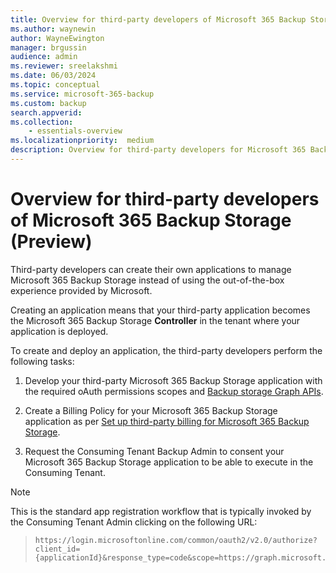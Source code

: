 ```yaml
---
title: Overview for third-party developers of Microsoft 365 Backup Storage (Preview)
ms.author: waynewin
author: WayneEwington
manager: brgussin
audience: admin
ms.reviewer: sreelakshmi
ms.date: 06/03/2024
ms.topic: conceptual
ms.service: microsoft-365-backup
ms.custom: backup
search.appverid:
ms.collection:
    - essentials-overview
ms.localizationpriority:  medium
description: Overview for third-party developers for Microsoft 365 Backup Storage.
---
```


# Overview for third-party developers of Microsoft 365 Backup Storage (Preview)

Third-party developers can create their own applications to manage Microsoft 365 Backup Storage instead of using the out-of-the-box experience provided by Microsoft.

Creating an application means that your third-party application becomes the Microsoft 365 Backup Storage **Controller** in the tenant where your application is deployed.

To create and deploy an application, the third-party developers perform the following tasks:

1. Develop your third-party Microsoft 365 Backup Storage application with the required oAuth permissions scopes and [Backup storage Graph APIs](https://learn.microsoft.com/microsoft-365/backup/backup-overview).

2. Create a Billing Policy for your Microsoft 365 Backup Storage application as per [Set up third-party billing for Microsoft 365 Backup Storage](/backup-3p-billing.md).

3. Request the Consuming Tenant Backup Admin to consent your Microsoft 365 Backup Storage application to be able to execute in the Consuming Tenant.

> [!NOTE]
> This is the standard app registration workflow that is typically invoked by the Consuming Tenant Admin clicking on the following URL:

> ```
> https://login.microsoftonline.com/common/oauth2/v2.0/authorize?client_id={applicationId}&response_type=code&scope=https://graph.microsoft.com/.default
> ```
